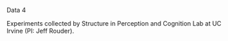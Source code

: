 Data 4

Experiments collected by Structure in Perception and Cognition Lab at UC Irvine (PI: Jeff Rouder).


